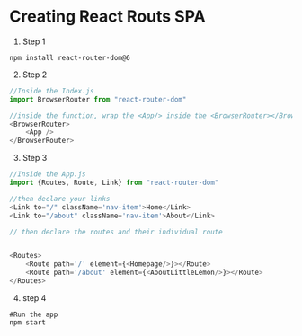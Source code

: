 # Creating React Routs SPA

1. Step 1
```shell
npm install react-router-dom@6
```

2. Step 2
```js
//Inside the Index.js
import BrowserRouter from "react-router-dom"

//inside the function, wrap the <App/> inside the <BrowserRouter></BrowserRouter>
<BrowserRouter>
    <App />
</BrowserRouter>
```

3. Step 3
```js
//Inside the App.js
import {Routes, Route, Link} from "react-router-dom"

//then declare your links
<Link to="/" className='nav-item'>Home</Link>
<Link to="/about" className='nav-item'>About</Link>

// then declare the routes and their individual route


<Routes>
    <Route path='/' element={<Homepage/>}></Route>
    <Route path='/about' element={<AboutLittleLemon/>}></Route>
</Routes>

```

4. step 4
```shell
#Run the app
npm start

```
